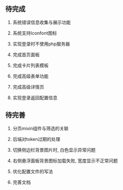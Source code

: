 ## 待完成

1. 系统错误信息收集与展示功能

2. 系统支持Iconfont图标

3. 实现登录时不使用php服务器

4. 完成首页面板

5. 完成卡片列表模板

6. 完成高级表单功能

7. 完成高级详情页

8. 实现登录返回配置信息

## 待完善

1. 分页mixin组件与筛选的关联

2. 后端对token过期的处理

3. 切换侧边栏背景图片时, 白色显示异常问题

4. 右侧悬浮面板背景图标加载失败, 宽度显示不正常问题

5. 优化配置文件的写法

6. 完善文档